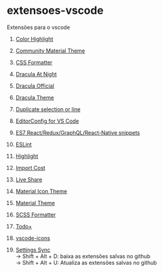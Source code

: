# extensoes-vscode
Extensões para o vscode

1. [Color Highlight](https://marketplace.visualstudio.com/items?itemName=naumovs.color-highlight "Clique para ver a extensão!")

2. [Community Material Theme](https://marketplace.visualstudio.com/items?itemName=Equinusocio.vsc-community-material-theme "Clique para ver a extensão!")

3. [CSS Formatter](https://marketplace.visualstudio.com/items?itemName=aeschli.vscode-css-formatter "Clique para ver a extensão!")

4. [Dracula At Night](https://marketplace.visualstudio.com/items?itemName=bceskavich.theme-dracula-at-night "Clique para ver a extensão!")

5. [Dracula Official](https://marketplace.visualstudio.com/items?itemName=dracula-theme.theme-dracula "Clique para ver a extensão!")

6. [Dracula Theme](https://marketplace.visualstudio.com/items?itemName=gerane.Theme-Dracula "Clique para ver a extensão!")

7. [Duplicate selection or line](https://marketplace.visualstudio.com/items?itemName=geeebe.duplicate "Clique para ver a extensão!")

8. [EditorConfig for VS Code](https://marketplace.visualstudio.com/items?itemName=EditorConfig.EditorConfig "Clique para ver a extensão!")

9. [ES7 React/Redux/GraphQL/React-Native snippets](https://marketplace.visualstudio.com/items?itemName=dsznajder.es7-react-js-snippets "Clique para ver a extensão!")

10. [ESLint](https://marketplace.visualstudio.com/items?itemName=dbaeumer.vscode-eslint "Clique para ver a extensão!")

11. [Highlight](https://marketplace.visualstudio.com/items?itemName=fabiospampinato.vscode-highlight "Clique para ver a extensão!")

12. [Import Cost](https://marketplace.visualstudio.com/items?itemName=wix.vscode-import-cost "Clique para ver a extensão!")

13. [Live Share](https://marketplace.visualstudio.com/items?itemName=MS-vsliveshare.vsliveshare "Clique para ver a extensão!")

14. [Material Icon Theme](https://marketplace.visualstudio.com/items?itemName=PKief.material-icon-theme "Clique para ver a extensão!")

15. [Material Theme](https://marketplace.visualstudio.com/items?itemName=Equinusocio.vsc-material-theme "Clique para ver a extensão!")

16. [SCSS Formatter](https://marketplace.visualstudio.com/items?itemName=sibiraj-s.vscode-scss-formatter "Clique para ver a extensão!")

17. [Todo+](https://marketplace.visualstudio.com/items?itemName=fabiospampinato.vscode-todo-plus "Clique para ver a extensão!")

18. [vscode-icons](https://marketplace.visualstudio.com/items?itemName=vscode-icons-team.vscode-icons "Clique para ver a extensão!")

19. [Settings Sync](https://marketplace.visualstudio.com/items?itemName=Shan.code-settings-sync "Clique para ver a extensão!")  
  -> Shift + Alt + D: baixa as extensões salvas no github  
  -> Shift + Alt + U: Atualiza as extensões salvas no github

